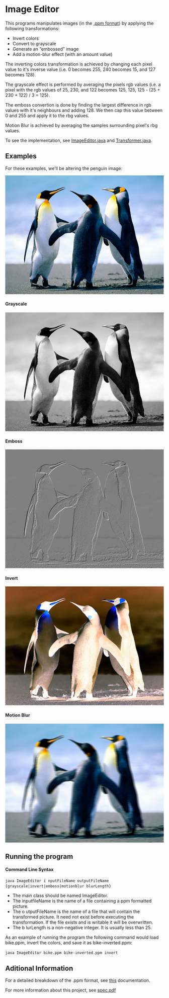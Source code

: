 # Image Editor

This programs manipulates images (in the [.ppm format](https://en.wikipedia.org/wiki/Netpbm#File_formats)) by applying the following transformations:

- Invert colors
- Convert to grayscale
- Generate an “embossed” image
- Add a motion-blur effect (with an amount value)

The inverting colors transformation is achieved by changing each pixel value to it's inverse value (i.e. 0 becomes 255, 240 becomes 15, and 127 becomes 128).

The grayscale effect is performed by averaging the pixels rgb values (i.e. a pixel with the rgb values of 25, 230, and 122 becomes 125, 125, 125 - (25 + 230 + 122) / 3 = 125).

The emboss convertion is done by finding the largest difference in rgb values with it's neighbours and adding 128. We then cap this value between 0 and 255 and apply it to the rbg values.

Motion Blur is achieved by averaging the samples surrounding pixel's rbg values.

To see the implementation, see [ImageEditor.java](src/editor/ImageEditor.java) and [Transformer.java](/src/editor/Transformer.java).

## Examples

For these examples, we'll be altering the penguin image:

![](/source_images/png/Penguins.jpg)

#### Grayscale

![](out_images/png/grayscale-Penguins.jpg)

#### Emboss

![](out_images/png/emboss-Penguins.jpg)

#### Invert

![](out_images/png/invert-Penguins.jpg)

#### Motion Blur

![](out_images/png/motionblur-20-Penguins.jpg)

## Running the program

#### Command Line Syntax
```java ImageEditor i nputFileName outputFileName {grayscale|invert|emboss|motionblur blurLength}```

- The main class should be named ImageEditor.
- The inputfileName is the name of a file containing a ppm formatted picture.
- The o utputFileName is the name of a file that will contain the transformed picture. It
need not exist before executing the transformation. If the file exists and is writable it will
be overwritten.
- The b lurLength is a non-negative integer. It is usually less than 25.

As an example of running the program the following command would load bike.ppm, invert the
colors, and save it as bike-inverted.ppm:

```java ImageEditor bike.ppm bike-inverted.ppm invert```


## Aditional Information

For a detailed breakdown of the .ppm format, see [this](http://netpbm.sourceforge.net/doc/ppm.html) documentation.

For more information about this project, see [spec.pdf](ImageEditorSpec.pdf)
